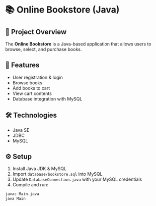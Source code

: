 # 📚 Online Bookstore (Java)

## 📌 Project Overview
The **Online Bookstore** is a Java-based application that allows users to browse, select, and purchase books.

## 🚀 Features
- User registration & login
- Browse books
- Add books to cart
- View cart contents
- Database integration with MySQL

## 🛠️ Technologies
- Java SE
- JDBC
- MySQL

## ⚙️ Setup
1. Install Java JDK & MySQL
2. Import `database/bookstore.sql` into MySQL
3. Update `DatabaseConnection.java` with your MySQL credentials
4. Compile and run:
```bash
javac Main.java
java Main
```
